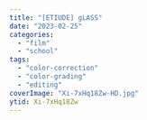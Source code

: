 ```yaml
---
title: "[ETIUDE] gLASS"
date: "2023-02-25"
categories:
  - "film"
  - "school"
tags:
  - "color-correction"
  - "color-grading"
  - "editing"
coverImage: "Xi-7xHq18Zw-HD.jpg"
ytid: Xi-7xHq18Zw
---
```

